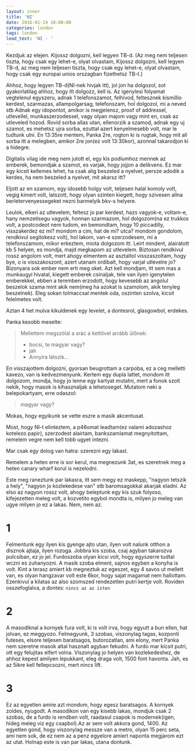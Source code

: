 ```yaml
---
layout: inner
title: 'NI'
date: 2016-01-19 10:00:00
categories: london
tags: london 
lead_text: 'NI - '
---
```


Kezdjuk az elejen. Kijossz dolgozni, kell legyen TB-d. (Az meg nem teljesen tiszta, hogy csak egy lehet-e, olyat olvastam, Kijossz dolgozni, kell legyen TB-d, az meg nem teljesen tiszta, hogy csak egy lehet-e, olyat olvastam, hogy csak egy europai unios orszagban fizethetsz TB-t.)

Ahhoz, hogy legyen TB-d(NI-nek hivjak itt), jol jon ha dolgozol, sot gyakorlatilag ahhoz, hogy itt dolgozz, kell is. 
Az igenylesi folyamat vegtelenul egyszeru, adnak 1 telefonszamot, felhivod, feltesznek kismillio kerdest, szarmazas, allampolgarsag, telefonszam, hol dolgozol, mi a neved stb
Adnak egy idopontot, amikor is megjelensz, proof of addressel, utlevellel, munkaszerzodessel, vagy olyan majom vagy mint en, csak az utleveled hozod. Rovid sorba allas utan, ellenorzik a szamod, adnak egy uj szamot, es mehetsz ujra sorba, ezuttal azert kenyelmesebb volt, mar le tudtunk ulni.
En 13:35re mentem, Panka 2re, rogton ki is rugtak, hogy mit all sorba itt a melegben, amikor 2re jon(ez volt 13:30kor), azonnal takarodjon ki a hidegre. 

Digitalis vilag ide meg nem jutott el, egy kis podiumhoz mennek az emberek, bemondjak a szamot, es varjak, hogy jojjon a delikvens. Ez mar egy kicsit kellemes lehet, ha csak alig beszeled a nyelvet, persze adodik a kerdes, ha nem beszeled a nyelvet, mit akarsz itt?

Eljott az en szamom, egy idosebb holgy volt, teljesen halal komoly volt, vegig kimert volt, latszott, hogy olyan szinten kiegett, hogy szivesen allna berletervenyessegeket nezni barmelyik bkv-s helyere.

Leulok, elkeri az utlevelem, feltesz jo par kerdest, hazs vagyok-e, voltam-e, hany nemzetisegu vagyok, honnan szarmazom, hol dolgozom(na ez trukkos volt, a postcodeot nem tudom, en bemondtam, hogy 10 piccadilly, visszakerdez ez mi? mondom a cim, hat de mi? utca? mondom gondolom, rendkivul segitokesz volt), hol lakom, van-e szerzodesem, mi a telefonszamom, mikor erkeztem, miota dolgozom itt. Leirt mindent, alairatott kb 5 helyen, es mondja, majd megkapom az utlevelem. Biztosan rendkivul rossz angolom volt, mert ahogy elmentem az asztaltol visszaszoltam, hogy bye, o is visszakoszont, azert utanam ordibalt, hogy varjal utlevelre jo? Bizonyara sok ember nem erti meg oket.
Azt kell mondjam, itt sem mas a munkaugyi hivatal, kiegett emberek csinaljak, tele van ilyen igenytelen emberekkel, ebben a teremben erzodott, hogy kevesebb az angolul beszelok szama mint akik nem(meg ha azokat is szamolom, akik tenyleg beszelnek). Eleg sokan tolmaccsal mentek oda, oszinten szolva, kicsit felelmetes volt.

Aztan 4 het mulva kikuldenek egy levelet, a dontesrol, glasgowbol, erdekes.

Panka kesobb meselte: 

> Mellettem megszólal a srác a kettővel arrább ülőnek: 
> - bocsi, te magyar vagy?
> - jah
> - Annyira látszik...

En visszajottem dolgozni, gyorsan beugrottam a carpoba, ez a ceg melletti kavezo, van is kedvezmenyunk. Kertem egy dupla lattet, mondom itt dolgozom, mondja, hogy jo lenne egy kartyat mutatni, mert a fonok szolt nekik, hogy masok is kihasznaljak a lehetoseget. Mutatom neki a belepokartyam, erre odaszol:
> magyar vagy?

Mokas, hogy egyikunk se vette eszre a masik akcentusat.

Most, hogy NI-t elinteztem, a p46omat leadtam(ez valami adozashoz kotelezo papir), szerzodest alairtam, bankszamlamat megnyitottam, remelem vegre nem kell tobb ugyet intezni. 

Mar csak egy dolog van hatra: szerezni egy lakast.

Remelem a heten erre is sor kerul, ma megnezunk 3at, es szeretnek meg a heten canary wharf korul is nezelodni.

Este meg raneztunk par lakasra, itt sem megy ez maskepp, "nagyon tetszik a hely", "nagyon jo kozlekedese van" stb baromsagokkal akarjak eladni. Az elso az nagyon rossz volt, ahogy beleptunk egy kis szuk folyoso, kifejezetten meleg volt, a kozvetito egybol mondta is, milyen jo meleg van ugye milyen jo ez a lakas. Nem, nem az.

# 1

Felmentunk egy ilyen kis gyenge ajto utan, ilyen volt nalunk otthon a disznok ajtaja, ilyen rozoga. Jobbra kis szoba, csaj agyban takarozva pulcsiban, ez jo jel. Furdoszoba olyan kicsi volt, hogy egyszerre tudtal wczni es zuhanyozni. A masik szoba elment, sajnos egyben a konyha is volt. Kint a terasz amiert kb megneztuk az egeszet, egy 4 savos ut mellett van, es olyan hangzavar volt este 6kor, hogy sajat magamat nem hallottam. Ezenkivul a kilatas az also szomszed rendezetlen putri kertje volt. Roviden osszefoglalva, a dontes: `nincs az az isten`

# 2
A masodiknal a kornyek fura volt, ki is volt irva, hogy egyutt a bun ellen, hat jolvan, ez meggyozo. Felmegyunk, 3 szobas, viszonylag tagas, kozponti futeses, elsore teljesen baratsagos, butorozatlan, ami elony, mert Panka nem szeretne masok altal hasznalt agyban fekudni. A furdo mar kicsit putri, ott egy felujitas elfert volna. Viszonylag jo helyen van kozlekedeshez, de ahhoz kepest amilyen lepukkant, eleg draga volt, 1500 font havonta. Jah, es az 5ikre kell fellepcsozni, mert nincs lift. 

# 3
Ez az egyetlen amire azt mondom, hogy egesz baratsagos. A kornyek zoldes, nyugodt. A masodikon van egy kisebb lakas, mondjuk csak 2 szobas, de a furdo is rendben volt, raadasul csapok is modernek(igen, hideg meleg viz egy csapbol).Az ar sem volt akkora gond, 1400. Az egyetlen gond, hogy viszonylag messze van a metro, olyan 15 perc seta, ami nem sok, de ez nem az a penz egyelore amiert naponta megjarom ezt az utat. Holnap este is van par lakas, utana dontunk. 


